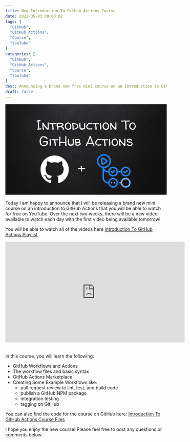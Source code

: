```yaml
---
title: New Introduction To GitHub Actions Course
date: 2022-05-03 00:00:02
tags: [
  "GitHub",
  "GitHub Actions",
  "Course",
  "YouTube"
]
categories: [
  "GitHub",
  "GitHub Actions",
  "Course",
  "YouTube"
]
desc: Announcing a brand new free mini course on an Introduction to GitHub Actions that is hosted on YouTube!
draft: false
---
```


![Introduction To GitHub Actions Course](./new-introduction-to-github-actions-course-1.png)

Today I am happy to announce that I will be releasing a brand new mini course on an introduction to GitHub Actions that you will be able to watch for free on YouTube. Over the next two weeks, there will be a new video available to watch each day with the first video being available tomorrow!

You will be able to watch all of the videos here <a href="https://youtube.com/playlist?list=PLmcXe0-sfoSig2tvPV6FOLFb9O5ruP_mG" target="_blank">Introduction To GitHub Actions Playlist</a>.

<div style="text-align: center;"><iframe width="560" height="315" src="https://www.youtube.com/embed/videoseries?list=PLmcXe0-sfoSig2tvPV6FOLFb9O5ruP_mG" title="YouTube video player" frameborder="0" allow="accelerometer; autoplay; clipboard-write; encrypted-media; gyroscope; picture-in-picture" allowfullscreen></iframe></div><br />

In this course, you will learn the following:

- GitHub Workflows and Actions
- The workflow files and basic syntax
- GitHub Actions Marketplace
- Creating Some Example Workflows like:
  - pull request review to lint, test, and build code
  - publish a GitHub NPM package
  - integration testing
  - tagging on GitHub

You can also find the code for the course on GitHub here: <a href="https://github.com/devshareacademy/github-actions-basics-course" target="_blank">Introduction To GitHub Actions Course Files</a>

I hope you enjoy the new course! Please feel free to post any questions or comments below.
